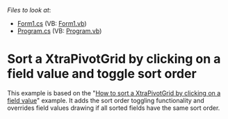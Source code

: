 <!-- default file list -->
*Files to look at*:

* [Form1.cs](./CS/Form1.cs) (VB: [Form1.vb](./VB/Form1.vb))
* [Program.cs](./CS/Program.cs) (VB: [Program.vb](./VB/Program.vb))
<!-- default file list end -->
# Sort a XtraPivotGrid by clicking on a field value and toggle sort order


<p>This example is based on the "<a href="https://www.devexpress.com/Support/Center/p/E1434">How to sort a XtraPivotGrid by clicking on a field value</a>" example. It adds the sort order toggling functionality and overrides field values drawing if all sorted fields have the same sort order.</p>

<br/>


